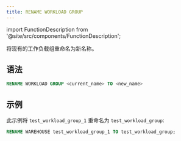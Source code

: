 ```yaml
---
title: RENAME WORKLOAD GROUP
---
```

import FunctionDescription from '@site/src/components/FunctionDescription';

<FunctionDescription description="引入或更新于: v1.2.743"/>

将现有的工作负载组重命名为新名称。

## 语法

```sql
RENAME WORKLOAD GROUP <current_name> TO <new_name>
```

## 示例

此示例将 `test_workload_group_1` 重命名为 `test_workload_group`:

```sql
RENAME WAREHOUSE test_workload_group_1 TO test_workload_group;
```